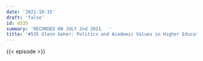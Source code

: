 ```yaml
---
date: '2021-10-15'
draft: 'false'
id: e535
summary: 'RECORDED ON JULY 2nd 2021.  '
title: '#535 Glenn Geher: Politics and Academic Values in Higher Education'
---
```

{{< episode >}}
